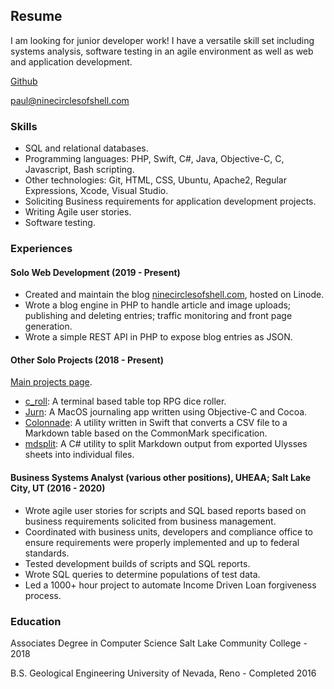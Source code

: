 ## Resume
I am looking for junior developer work! I have a versatile skill set including systems analysis, software testing in an agile environment as well as web and application development.

[Github][git]

[paul@ninecirclesofshell.com][email]

### Skills
- SQL and relational databases.
- Programming languages: PHP, Swift, C#, Java, Objective-C, C, Javascript, Bash scripting.
- Other technologies: Git, HTML, CSS, Ubuntu, Apache2, Regular Expressions, Xcode, Visual Studio.
- Soliciting Business requirements for application development projects.
- Writing Agile user stories.
- Software testing.


### Experiences
#### Solo Web Development (2019 - Present)
- Created and maintain the blog [ninecirclesofshell.com][nin], hosted on Linode.
- Wrote a blog engine in PHP to handle article and image uploads; publishing and deleting entries; traffic monitoring and front page generation. 
- Wrote a simple REST API in PHP to expose blog entries as JSON.

#### Other Solo Projects (2018 - Present)
[Main projects page][projects].

- [c_roll][crol]:  A terminal based table top RPG dice roller.
- [Jurn][jurn]: A MacOS journaling app written using Objective-C and Cocoa.
- [Colonnade][col]: A utility written in Swift that converts a CSV file to a Markdown table based on the CommonMark specification.
- [mdsplit][mdsplit]: A C# utility to split Markdown output from exported Ulysses sheets into individual files.

#### Business Systems Analyst (various other positions), UHEAA; Salt Lake City, UT (2016 - 2020)
- Wrote agile user stories for scripts and SQL based reports based on business requirements solicited from business management.
- Coordinated with business units, developers and compliance office to ensure requirements were properly implemented and up to federal standards.
- Tested development builds of scripts and SQL reports.
- Wrote SQL queries to determine populations of test data.
- Led a 1000+ hour project to automate Income Driven Loan forgiveness process.

### Education
Associates Degree in Computer Science
Salt Lake Community College - 2018

B.S. Geological Engineering
University of Nevada, Reno - Completed 2016

[nin]: ninecirclesofshell.com
[projects]: projects.php
[crol]: https://github.com/pomalone91/c_roll
[jurn]: projects.php
[col]: https://github.com/pomalone91/colonnade
[mdsplit]: https://github.com/pomalone91/mdsplit
[git]: https://github.com/pomalone91?tab=repositories
[email]: mailto:paul@ninecirclesofshell.com